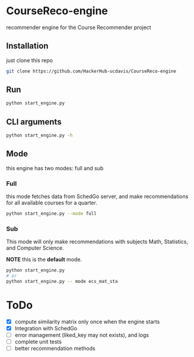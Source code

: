 # CourseReco-engine

recommender engine for the Course Recommender project 

## Installation

just clone this repo

```bash
git clone https://github.com/HackerHub-ucdavis/CourseReco-engine
```

## Run

```bash
python start_engine.py
```

## CLI arguments

```bash
python start_engine.py -h
```

## Mode

this engine has two modes: full and sub

### Full

this mode fetches data from SchedGo server,
and make recommendations for all available courses for a quarter.

```bash
python start_engine.py --mode full
```

### Sub

This mode will only make recommendations with subjects Math, Statistics, and Computer Science.

**NOTE** this is the **default** mode.

```bash
python start_engine.py
# or
python start_engine.py -- mode ecs_mat_sta
```

# ToDo

* [x] compute similarity matrix only once when the engine starts
* [x] Integration with SchedGo
* [ ] error management (liked_key may not exists), and logs
* [ ] complete unit tests
* [ ] better recommendation methods
